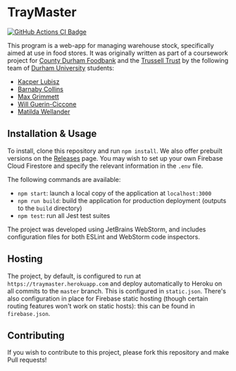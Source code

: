 # TrayMaster
[![GitHub Actions CI Badge](https://github.com/Kacper-Lubisz/TrayMaster/workflows/Node%20CI/badge.svg)](https://github.com/Kacper-Lubisz/TrayMaster/actions?query=workflow%3A%22Node+CI%22)

This program is a web-app for managing warehouse stock, specifically aimed at use in food stores.
It was originally written as part of a coursework project for [County Durham Foodbank](https://durham.foodbank.org.uk/)
and the [Trussell Trust](https://www.trusselltrust.org/) by the following team of
[Durham University](https://dur.ac.uk) students:
- [Kacper Lubisz](https://github.com/Kacper-Lubisz)
- [Barnaby Collins](https://github.com/barnstorm3r)
- [Max Grimmett](https://github.com/grimm004)
- [Will Guerin-Ciccone](https://github.com/willg-c)
- [Matilda Wellander](https://github.com/mwellander)

## Installation & Usage
To install, clone this repository and run `npm install`.
We also offer prebuilt versions on the [Releases](https://github.com/Kacper-Lubisz/TrayMaster/releases) page.
You may wish to set up your own Firebase Cloud Firestore and specify the relevant information in the `.env` file.

The following commands are available:
- `npm start`: launch a local copy of the application at `localhost:3000`
- `npm run build`: build the application for production deployment (outputs to the `build` directory)
- `npm test`: run all Jest test suites

The project was developed using JetBrains WebStorm, and includes configuration files for both ESLint and WebStorm code
inspectors.

## Hosting
The project, by default, is configured to run at `https://traymaster.herokuapp.com` and deploy automatically to Heroku
on all commits to the `master` branch. This is configured in `static.json`. There's also configuration in place for
Firebase static hosting (though certain routing features won't work on static hosts): this can be found in
`firebase.json`.

## Contributing
If you wish to contribute to this project, please fork this repository and make Pull requests!
